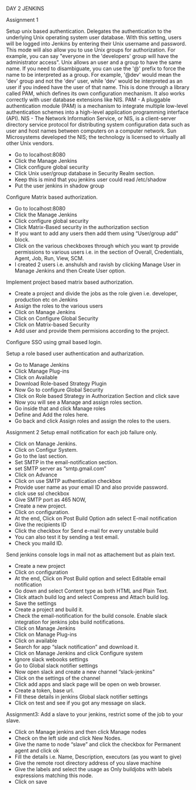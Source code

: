 DAY 2 JENKINS

Assignment 1

Setup unix based authentication. 
Delegates the authentication to the underlying Unix operating system user database. With this setting, users will be logged into Jenkins by entering their Unix username and password. 
This mode will also allow you to use Unix groups for authorization. For example, you can say "everyone in the 'developers' group will have the administrator access". 
Unix allows an user and a group to have the same name. If you need to disambiguate, you can use the '@' prefix to force the name to be interpreted as a group. For example, '@dev' would mean the 'dev' group and not the 'dev' user, while 'dev' would be interpreted as an user if you indeed have the user of that name. 
This is done through a library called PAM, which defines its own configuration mechanism. It also works correctly with user database extensions like NIS. 
PAM - A pluggable authentication module (PAM) is a mechanism to integrate multiple low-level authentication schemes into a high-level application programming interface (API).
NIS - The Network Information Service, or NIS, is a client-server directory service protocol for distributing system configuration data such as user and host names between computers on a computer network. Sun Microsystems developed the NIS; the technology is licensed to virtually all other Unix vendors.
- Go to localhost:8080
- Click the Manage Jenkins
- Click configure global security
- Click Unix user/group database in Security Realm section.
- Keep this is mind that you jenkins user could read /etc/shadow
- Put the user jenkins in shadow group











Configure Matrix based authorization. 
- Go to localhost:8080
- Click the Manage Jenkins
- Click configure global security
- Click Matrix-Based security in the authorization section
- If you want to add any users then add them using “User/group add”  block.
- Click on the various checkboxes through which you want tp provide permissions to various users i.e. in the section of Overall, Credentials, Agent, Job, Run, View, SCM.
- I created 2 users i.e. anshulsh and ravish by clicking Manage User  in Manage Jenkins and then Create User  option.
  
Implement project based matrix based authorization.
- Create a project and divide the jobs as the role given i.e. developer, production etc on Jenkins
- Assign the roles to the various users
- Click on Manage Jenkins
- Click on Configure Global Security
- Click on Matrix-based Security
- Add user and provide them permisions according to the project.


Configure SSO using gmail based login. 

Setup a role based user authentication and autharization. 
- Go to Manage Jenkins
- Click Manage Plug-ins
- Click on Available
- Download Role-based Strategy Plugin
- Now Go to configure Global Security
- Click on Role based Strategy in Authorization Section and click save
- Now you will see a Manage and assign roles section.
- Go inside that and click Manage roles
- Define and Add the roles here.
- Go back and click Assign roles and assign the roles to the users.










Assignment 2
Setup email notification for each job failure only. 
- Click on Manage Jenkins.
- Click on Configur System.
- Go to the last section.
- Set SMTP in the email-notification section.
- set SMTP server as “smtp.gmail.com”
- Click on Advance
- Click on use SMTP authentication checkbox
- Provide user name as your email ID and also provide password.
- click use ssl checkbox
- Give SMTP port as 465
NOW,
- Create a new project.
- Click on configuration.
- At the end, Click on Post Build Option adn select E-mail notification
- Give the recipients ID
- Click the checkbox for Send e-mail for every unstable build
- You can also test it by sending a test email.
- Check you maild ID.

Send jenkins console logs in mail not as attachement but as plain text. 
- Create a new project
- Click on configuration
- At the end, Click on Post Build option and select Editable email notification
- Go down and select Content type as both HTML and Plain Text.
- Click attach build log and select Compress and Attach build log.
- Save the settings
- Create a project and build it.
- Check the email-notification for the build console.
Enable slack integration for jenkins jobs build notifications. 
- Click on Manage Jenkins
- Click on Manage Plug-ins
- Click on available
- Search for app “slack notification” and download it.
- Click on Manage Jenkins and click Configure system
- Ignore slack webooks settings
- Go to Global slack notifier settings
- Now open slack and create a new channel “slack-jenkins”
- Click on the settings of the channel
- Click add apps and slack page will be open on web browser.
- Create a token, base url.
- Fill these details in jenkins Global slack notifier settings
- Click on test and see if you got any message on slack.


Assignment3:
Add a slave to your jenkins, restrict some of the job to your slave. 
- Click on Manage jenkins and then click Manage nodes
- Check on the left side and click New Nodes.
- Give the name to node “slave” and click the checkbox for Permanent agent and click ok
- Fill the details i.e. Name, Description, executors (as you want to give)
- Give the remote root directory address of you slave machine
- Give the labels and select the usage as Only buildjobs with labels expressions matching this node.
- Click on save
